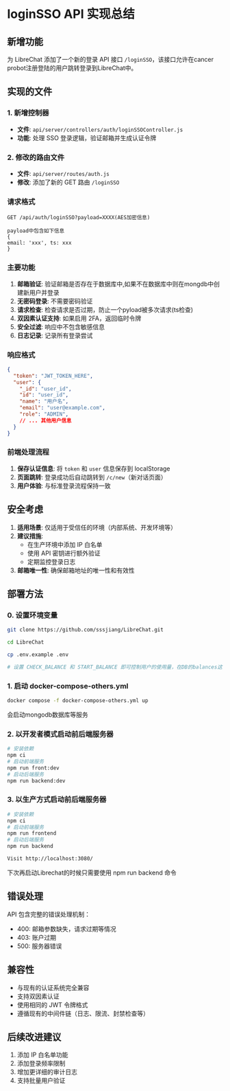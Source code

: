 # loginSSO API 实现总结

## 新增功能

为 LibreChat 添加了一个新的登录 API 接口 `/loginSSO`，该接口允许在cancer probot注册登陆的用户跳转登录到LibreChat中。

## 实现的文件

### 1. 新增控制器
- **文件**: `api/server/controllers/auth/loginSSOController.js`
- **功能**: 处理 SSO 登录逻辑，验证邮箱并生成认证令牌

### 2. 修改的路由文件
- **文件**: `api/server/routes/auth.js`
- **修改**: 添加了新的 GET 路由 `/loginSSO`


### 请求格式
```
GET /api/auth/loginSSO?payload=XXXX(AES加密信息)

payload中包含如下信息
{
email: 'xxx', ts: xxx
}
```
### 主要功能
1. **邮箱验证**: 验证邮箱是否存在于数据库中,如果不在数据库中则在mongdb中创建新用户并登录
2. **无密码登录**: 不需要密码验证
3. **请求检查**: 检查请求是否过期，防止一个pyload被多次请求(ts检查)
4. **双因素认证支持**: 如果启用 2FA，返回临时令牌
5. **安全过滤**: 响应中不包含敏感信息
6. **日志记录**: 记录所有登录尝试

### 响应格式
```json
{
  "token": "JWT_TOKEN_HERE",
  "user": {
    "_id": "user_id",
    "id": "user_id",
    "name": "用户名",
    "email": "user@example.com",
    "role": "ADMIN",
    // ... 其他用户信息
  }
}
```

### 前端处理流程
1. **保存认证信息**: 将 `token` 和 `user` 信息保存到 localStorage
2. **页面跳转**: 登录成功后自动跳转到 `/c/new`（新对话页面）
3. **用户体验**: 与标准登录流程保持一致

## 安全考虑

1. **适用场景**: 仅适用于受信任的环境（内部系统、开发环境等）
2. **建议措施**: 
   - 在生产环境中添加 IP 白名单
   - 使用 API 密钥进行额外验证
   - 定期监控登录日志
3. **邮箱唯一性**: 确保邮箱地址的唯一性和有效性

## 部署方法
### 0. 设置环境变量
```bash
git clone https://github.com/sssjiang/LibreChat.git
```

```bash
cd LibreChat
```

```bash
cp .env.example .env

# 设置 CHECK_BALANCE 和 START_BALANCE 即可控制用户的使用量，在DB的balances这个表中存储信息
```

### 1. 启动 docker-compose-others.yml
```bash
docker compose -f docker-compose-others.yml up
```
会启动mongodb数据库等服务

### 2. 以开发者模式启动前后端服务器
```bash
# 安装依赖
npm ci
# 启动前端服务
npm run front:dev
# 启动后端服务
npm run backend:dev
```
### 3. 以生产方式启动前后端服务器
```bash
# 安装依赖
npm ci
# 启动前端服务
npm run frontend
# 启动后端服务
npm run backend

Visit http://localhost:3080/
```
下次再启动Librechat的时候只需要使用 npm run backend 命令

## 错误处理

API 包含完整的错误处理机制：
- 400: 邮箱参数缺失，请求过期等情况
- 403: 账户过期
- 500: 服务器错误

## 兼容性

- 与现有的认证系统完全兼容
- 支持双因素认证
- 使用相同的 JWT 令牌格式
- 遵循现有的中间件链（日志、限流、封禁检查等）


## 后续改进建议

1. 添加 IP 白名单功能
2. 添加登录频率限制
3. 增加更详细的审计日志
4. 支持批量用户验证 